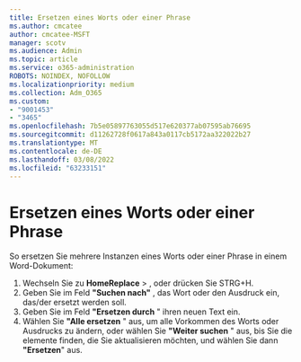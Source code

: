 ```yaml
---
title: Ersetzen eines Worts oder einer Phrase
ms.author: cmcatee
author: cmcatee-MSFT
manager: scotv
ms.audience: Admin
ms.topic: article
ms.service: o365-administration
ROBOTS: NOINDEX, NOFOLLOW
ms.localizationpriority: medium
ms.collection: Adm_O365
ms.custom:
- "9001453"
- "3465"
ms.openlocfilehash: 7b5e05897763055d517e620377ab07595ab76695
ms.sourcegitcommit: d11262728f0617a843a0117cb5172aa322022b27
ms.translationtype: MT
ms.contentlocale: de-DE
ms.lasthandoff: 03/08/2022
ms.locfileid: "63233151"
---
```

# <a name="replace-a-word-or-phrase"></a>Ersetzen eines Worts oder einer Phrase

So ersetzen Sie mehrere Instanzen eines Worts oder einer Phrase in einem Word-Dokument:

1. Wechseln Sie zu **HomeReplace** > , oder drücken Sie STRG+H.
2. Geben Sie im Feld **"Suchen nach"** , das Wort oder den Ausdruck ein, das/der ersetzt werden soll. 
3. Geben Sie im Feld **"Ersetzen durch** " ihren neuen Text ein.
3. Wählen Sie **"Alle ersetzen** " aus, um alle Vorkommen des Worts oder Ausdrucks zu ändern, oder wählen Sie **"Weiter suchen** " aus, bis Sie die elemente finden, die Sie aktualisieren möchten, und wählen Sie dann **"Ersetzen**" aus.
